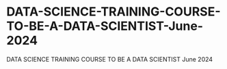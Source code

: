 # DATA-SCIENCE-TRAINING-COURSE-TO-BE-A-DATA-SCIENTIST-June-2024
DATA SCIENCE TRAINING COURSE TO BE A DATA SCIENTIST June 2024
